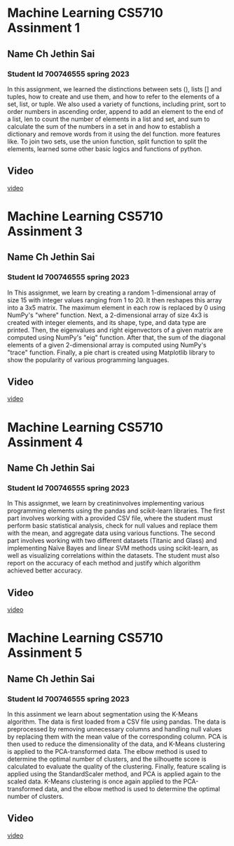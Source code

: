 # Machine Learning CS5710 Assinment 1 
## Name Ch Jethin Sai  
### Student Id 700746555 spring 2023 
In this assignment, we learned the distinctions between sets (), lists [] and tuples, how to create and use them, and how to refer to the elements of a set, list, or tuple. 
We also used a variety of functions, including print, sort to order numbers in ascending order, append to add an element to the end of a list, len to count the number of elements in a list and set, 
and sum to calculate the sum of the numbers in a set in and how to establish a dictionary and remove words from it using the del function. more features like. 
To join two sets, use the union function, split function to split the elements, learned some other basic logics and functions of python.  

## Video
[video](https://drive.google.com/file/d/1KDGvQY3x3cGLkH6AI2bkNqjD8AgKsJCu/view?usp=share_link)

# Machine Learning CS5710 Assinment 3
## Name Ch Jethin Sai  
### Student Id 700746555 spring 2023 
In This assignmet, we learn by creating a random 1-dimensional array of size 15 with integer values ranging from 1 to 20. It then reshapes this array into a 3x5 matrix. The maximum element in each row is replaced by 0 using NumPy's "where" function.
Next, a 2-dimensional array of size 4x3 is created with integer elements, and its shape, type, and data type are printed.
Then, the eigenvalues and right eigenvectors of a given matrix are computed using NumPy's "eig" function.
After that, the sum of the diagonal elements of a given 2-dimensional array is computed using NumPy's "trace" function.
Finally, a pie chart is created using Matplotlib library to show the popularity of various programming languages.

## Video
[video](https://drive.google.com/file/d/1xU7WkgpEShKHmSXubWP7_1FwQHse1kJC/view?usp=share_link)


# Machine Learning CS5710 Assinment 4
## Name Ch Jethin Sai  
### Student Id 700746555 spring 2023 
In This assignmet, we learn by creatininvolves implementing various programming elements using the pandas and scikit-learn libraries. The first part involves working with a provided CSV file, where the student must perform basic statistical analysis, check for null values and replace them with the mean, and aggregate data using various functions. The second part involves working with two different datasets (Titanic and Glass) and implementing Naïve Bayes and linear SVM methods using scikit-learn, as well as visualizing correlations within the datasets. The student must also report on the accuracy of each method and justify which algorithm achieved better accuracy.

## Video
[video](https://drive.google.com/file/d/1ptcyItq4SULrmu45zXylrwf1v9iEQ5Vb/view?usp=share_link)


# Machine Learning CS5710 Assinment 5
## Name Ch Jethin Sai  
### Student Id 700746555 spring 2023 
In this assinment we learn about segmentation using the K-Means algorithm. The data is first loaded from a CSV file using pandas. The data is preprocessed by removing unnecessary columns and handling null values by replacing them with the mean value of the corresponding column. PCA is then used to reduce the dimensionality of the data, and K-Means clustering is applied to the PCA-transformed data. The elbow method is used to determine the optimal number of clusters, and the silhouette score is calculated to evaluate the quality of the clustering. Finally, feature scaling is applied using the StandardScaler method, and PCA is applied again to the scaled data. K-Means clustering is once again applied to the PCA-transformed data, and the elbow method is used to determine the optimal number of clusters.

## Video
[video](https://drive.google.com/file/d/1LMGPT5_uj-uKSQLPcEtF5MMXIlDxBPWm/view?usp=share_link)
